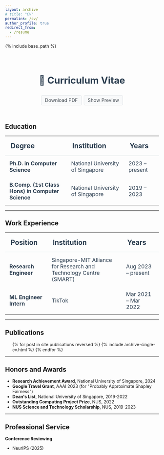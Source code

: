 ```yaml
---
layout: archive
# title: "CV"
permalink: /cv/
author_profile: true
redirect_from:
  - /resume
---
```


{% include base_path %}

<div style="text-align: center; margin: 2em 0; padding: 1em;">
  <h2 style="margin-bottom: 1em; font-size: 2.2em; color: #2c3e50;">📄 Curriculum Vitae</h2>
  <div style="display: flex; justify-content: center; gap: 0.5em; flex-wrap: wrap; margin-bottom: 1em;">
    <a href="{{ base_path }}/files/cv.pdf" 
       style="display: inline-block; padding: 6px 12px; background: #f8f9fa; color: #495057; text-decoration: none; border-radius: 4px; border: 1px solid #dee2e6; transition: all 0.2s ease; font-size: 1.1em;"
       onmouseover="this.style.background='#e9ecef'; this.style.borderColor='#adb5bd'"
       onmouseout="this.style.background='#f8f9fa'; this.style.borderColor='#dee2e6'">
      <i class="fas fa-download"></i> Download PDF
    </a>
    <a href="#" onclick="togglePreview(); return false;"
       style="display: inline-block; padding: 6px 12px; background: #f8f9fa; color: #495057; text-decoration: none; border-radius: 4px; border: 1px solid #dee2e6; transition: all 0.2s ease; font-size: 1.1em;"
       onmouseover="this.style.background='#e9ecef'; this.style.borderColor='#adb5bd'"
       onmouseout="this.style.background='#f8f9fa'; this.style.borderColor='#dee2e6'">
      <i class="fas fa-eye"></i> Show Preview
    </a>
  </div>
</div>

<div id="cv-preview" style="display: none; margin: 2em 0; text-align: center; background: #f8f9fa; padding: 1em; border-radius: 5px; border: 1px solid #dee2e6;">
  <iframe src="{{ base_path }}/files/cv.pdf" 
          style="width: 100%; height: 800px; border: 1px solid #ddd; border-radius: 3px;"
          title="CV Preview">
    <p>Your browser does not support PDFs. <a href="{{ base_path }}/files/cv.pdf">Download the PDF</a> instead.</p>
  </iframe>
</div>

<script>
function togglePreview() {
  var preview = document.getElementById('cv-preview');
  var toggleBtn = document.querySelector('a[onclick="togglePreview(); return false;"]');
  
  if (preview.style.display === 'none') {
    preview.style.display = 'block';
    toggleBtn.innerHTML = '<i class="fas fa-eye-slash"></i> Hide Preview';
  } else {
    preview.style.display = 'none';
    toggleBtn.innerHTML = '<i class="fas fa-eye"></i> Show Preview';
  }
}
</script>

## Education

<table style="width: 100%; color: #2c3e50; border-collapse: collapse; margin: 1em 0;">
  <thead>
    <tr style="border-bottom: 2px solid #ecf0f1;">
      <th style="padding: 0.8em; text-align: left; font-size: 1.4em; color: #2c3e50;">Degree</th>
      <th style="padding: 0.8em; text-align: left; font-size: 1.4em; color: #2c3e50;">Institution</th>
      <th style="padding: 0.8em; text-align: left; font-size: 1.4em; color: #2c3e50;">Years</th>
    </tr>
  </thead>
  <tbody>
    <tr>
      <td style="padding: 0.8em; font-size: 1.1em;"><strong>Ph.D. in Computer Science</strong></td>
      <td style="padding: 0.8em; font-size: 1.1em;">National University of Singapore</td>
      <td style="padding: 0.8em; font-size: 1.1em;">2023 – present</td>
    </tr>
    <tr>
      <td style="padding: 0.8em; font-size: 1.1em;"><strong>B.Comp. (1st Class Hons) in Computer Science</strong></td>
      <td style="padding: 0.8em; font-size: 1.1em;">National University of Singapore</td>
      <td style="padding: 0.8em; font-size: 1.1em;">2019 – 2023</td>
    </tr>
  </tbody>
</table>

---

## Work Experience

<table style="width: 100%; color: #2c3e50; border-collapse: collapse; margin: 1em 0;">
  <thead>
    <tr style="border-bottom: 2px solid #ecf0f1;">
      <th style="padding: 0.8em; text-align: left; font-size: 1.4em; color: #2c3e50;">Position</th>
      <th style="padding: 0.8em; text-align: left; font-size: 1.4em; color: #2c3e50;">Institution</th>
      <th style="padding: 0.8em; text-align: left; font-size: 1.4em; color: #2c3e50;">Years</th>
    </tr>
  </thead>
  <tbody>
    <tr>
      <td style="padding: 0.8em; font-size: 1.1em;"><strong>Research Engineer</strong></td>
      <td style="padding: 0.8em; font-size: 1.1em;">Singapore-MIT Alliance for Research and Technology Centre (SMART)</td>
      <td style="padding: 0.8em; font-size: 1.1em;">Aug 2023 – present</td>
    </tr>
    <tr>
      <td style="padding: 0.8em; font-size: 1.1em;"><strong>ML Engineer Intern</strong></td>
      <td style="padding: 0.8em; font-size: 1.1em;">TikTok</td>
      <td style="padding: 0.8em; font-size: 1.1em;">Mar 2021 – Mar 2022</td>
    </tr>
  </tbody>
</table>

---

## Publications

<ul>{% for post in site.publications reversed %}
  {% include archive-single-cv.html %}
{% endfor %}</ul>

---

## Honors and Awards

- **Research Achievement Award**, National University of Singapore, 2024
- **Google Travel Grant**, AAAI 2023 (for "Probably Approximate Shapley Fairness")
- **Dean's List**, National University of Singapore, 2019-2022
- **Outstanding Computing Project Prize**, NUS, 2022
- **NUS Science and Technology Scholarship**, NUS, 2019-2023

---

## Professional Service

**Conference Reviewing**
- NeurIPS (2025)


<!-- 
## Talks and Presentations

<ul>{% for post in site.talks reversed %}
  {% include archive-single-talk-cv.html  %}
{% endfor %}</ul>

--- -->
<!-- 
## Teaching Experience

<ul>{% for post in site.teaching reversed %}
  {% include archive-single-cv.html %}
{% endfor %}</ul> -->
